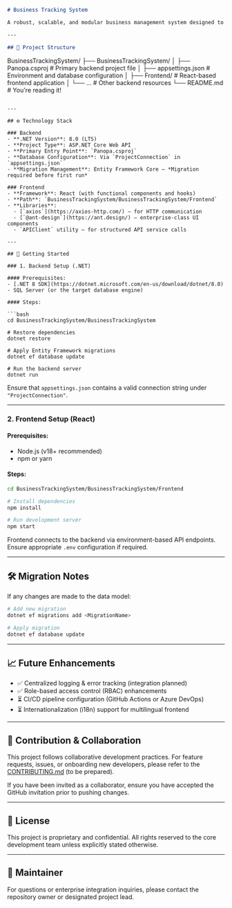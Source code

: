 ```markdown
# Business Tracking System

A robust, scalable, and modular business management system designed to streamline operational workflows. This solution is built on a .NET 8.0 backend with a modern React frontend, offering seamless integration between server-side processing and client-side interaction.

---

## 📂 Project Structure

```

BusinessTrackingSystem/
├── BusinessTrackingSystem/
│   ├── Panopa.csproj              # Primary backend project file
│   ├── appsettings.json           # Environment and database configuration
│   ├── Frontend/                  # React-based frontend application
│   └── ...                        # Other backend resources
└── README.md                      # You're reading it!

````

---

## ⚙️ Technology Stack

### Backend
- **.NET Version**: 8.0 (LTS)
- **Project Type**: ASP.NET Core Web API
- **Primary Entry Point**: `Panopa.csproj`
- **Database Configuration**: Via `ProjectConnection` in `appsettings.json`
- **Migration Management**: Entity Framework Core — *Migration required before first run*

### Frontend
- **Framework**: React (with functional components and hooks)
- **Path**: `BusinessTrackingSystem/BusinessTrackingSystem/Frontend`
- **Libraries**:
  - [`axios`](https://axios-http.com/) – for HTTP communication
  - [`@ant-design`](https://ant.design/) – enterprise-class UI components
  - `APIClient` utility – for structured API service calls

---

## 🚀 Getting Started

### 1. Backend Setup (.NET)

#### Prerequisites:
- [.NET 8 SDK](https://dotnet.microsoft.com/en-us/download/dotnet/8.0)
- SQL Server (or the target database engine)

#### Steps:

```bash
cd BusinessTrackingSystem/BusinessTrackingSystem

# Restore dependencies
dotnet restore

# Apply Entity Framework migrations
dotnet ef database update

# Run the backend server
dotnet run
````

Ensure that `appsettings.json` contains a valid connection string under `"ProjectConnection"`.

---

### 2. Frontend Setup (React)

#### Prerequisites:

* Node.js (v18+ recommended)
* npm or yarn

#### Steps:

```bash
cd BusinessTrackingSystem/BusinessTrackingSystem/Frontend

# Install dependencies
npm install

# Run development server
npm start
```

Frontend connects to the backend via environment-based API endpoints. Ensure appropriate `.env` configuration if required.

---

## 🛠️ Migration Notes

If any changes are made to the data model:

```bash
# Add new migration
dotnet ef migrations add <MigrationName>

# Apply migration
dotnet ef database update
```

---

## 📈 Future Enhancements

* ✅ Centralized logging & error tracking (integration planned)
* ✅ Role-based access control (RBAC) enhancements
* ⏳ CI/CD pipeline configuration (GitHub Actions or Azure DevOps)
* ⏳ Internationalization (i18n) support for multilingual frontend

---

## 🤝 Contribution & Collaboration

This project follows collaborative development practices. For feature requests, issues, or onboarding new developers, please refer to the [CONTRIBUTING.md](./CONTRIBUTING.md) (to be prepared).

If you have been invited as a collaborator, ensure you have accepted the GitHub invitation prior to pushing changes.

---

## 📄 License

This project is proprietary and confidential. All rights reserved to the core development team unless explicitly stated otherwise.

---

## 👤 Maintainer

For questions or enterprise integration inquiries, please contact the repository owner or designated project lead.
